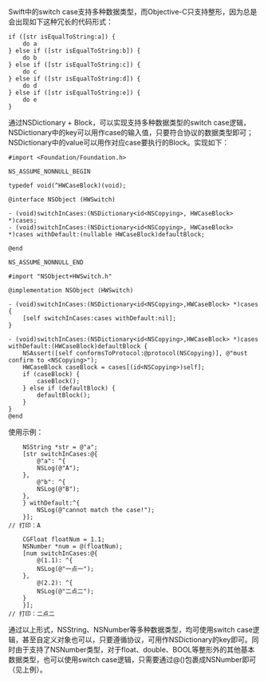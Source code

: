 
Swift中的switch case支持多种数据类型，而Objective-C只支持整形，因为总是会出现如下这种冗长的代码形式：

```
if ([str isEqualToString:a]) {
    do a
} else if ([str isEqualToString:b]) {
    do b
} else if ([str isEqualToString:c]) {
    do c
} else if ([str isEqualToString:d]) {
    do d
} else if ([str isEqualToString:e]) {
    do e
}
```
通过NSDictionary + Block，可以实现支持多种数据类型的switch case逻辑，NSDictionary中的key可以用作case的输入值，只要符合<NSCopying>协议的数据类型即可；NSDictionary中的value可以用作对应case要执行的Block。实现如下：
```
#import <Foundation/Foundation.h>

NS_ASSUME_NONNULL_BEGIN

typedef void(^HWCaseBlock)(void);

@interface NSObject (HWSwitch)

- (void)switchInCases:(NSDictionary<id<NSCopying>, HWCaseBlock> *)cases;
- (void)switchInCases:(NSDictionary<id<NSCopying>, HWCaseBlock> *)cases withDefault:(nullable HWCaseBlock)defaultBlock;

@end

NS_ASSUME_NONNULL_END
```

```
#import "NSObject+HWSwitch.h"

@implementation NSObject (HWSwitch)

- (void)switchInCases:(NSDictionary<id<NSCopying>,HWCaseBlock> *)cases {
    [self switchInCases:cases withDefault:nil];
}

- (void)switchInCases:(NSDictionary<id<NSCopying>,HWCaseBlock> *)cases withDefault:(HWCaseBlock)defaultBlock {
    NSAssert([self conformsToProtocol:@protocol(NSCopying)], @"must confirm to <NSCopying>");
    HWCaseBlock caseBlock = cases[(id<NSCopying>)self];
    if (caseBlock) {
        caseBlock();
    } else if (defaultBlock) {
        defaultBlock();
    }
}
@end

```

使用示例：

```
    NSString *str = @"a";
    [str switchInCases:@{
        @"a": ^{
        NSLog(@"A");
    },
        @"b": ^{
        NSLog(@"B");
    },
    } withDefault:^{
        NSLog(@"cannot match the case!");
    }];
// 打印：A    

    CGFloat floatNum = 1.1;
    NSNumber *num = @(floatNum);
    [num switchInCases:@{
        @(1.1): ^{
        NSLog(@"一点一");
    },
        @(2.2): ^{
        NSLog(@"二点二");
    }
    }];
// 打印：二点二
```
通过以上形式，NSString、NSNumber等多种数据类型，均可使用switch case逻辑，甚至自定义对象也可以，只要遵循<NSCopying>协议，可用作NSDictionary的key即可。同时由于支持了NSNumber类型，对于float、double、BOOL等整形外的其他基本数据类型，也可以使用switch case逻辑，只需要通过@()包裹成NSNumber即可（见上例）。

